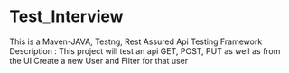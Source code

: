 # Test_Interview
This is a Maven-JAVA, Testng, Rest Assured Api Testing Framework
Description : This project will test an api GET, POST, PUT
as well as from the UI Create a new User and Filter for that user
 
